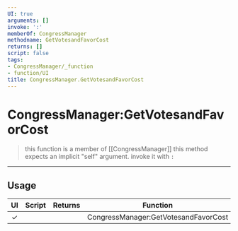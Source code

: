 ```yaml
---
UI: true
arguments: []
invoke: ':'
memberOf: CongressManager
methodname: GetVotesandFavorCost
returns: []
script: false
tags:
- CongressManager/_function
- function/UI
title: CongressManager.GetVotesandFavorCost
---
```

# CongressManager:GetVotesandFavorCost
> this function is a member of [[CongressManager]]
> this method expects an implicit "self" argument. invoke it with `:`
-----
## Usage
|  UI | Script | Returns | Function | Arguments |
|:---:|:------:|-------:|:--------:|:---------|
|✓| ||CongressManager:GetVotesandFavorCost||
